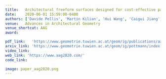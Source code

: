 ```yaml
---
title:   Architectural freeform surfaces designed for cost-effective paneling through mold re-use
date:    2020-06-01 15:59:00-0400
authors: ['Davide Pellis', 'Martin Kilian', 'Hui Wang', 'Caigui Jiang', 'Christian M\"uller', 'Helmut Pottmann']
venue:   Advances in Architectural Geometry
venue_shortcut: AAG
award:

pdf_link:   'https://www.geometrie.tuwien.ac.at/geom/ig/publications/aagweingarten/aagweingarten.pdf'
arxiv_link: 'https://www.geometrie.tuwien.ac.at/geom/ig/pottmann/index.php'
video_link:  
web_link: 'https://www.aag2020.com/'
code_link:

image: paper_aag2020.png
---
```

<!-- figl.gif -->
<!--
<h5 align="justify"><i>
We propose a specific customization of Dropout, called \textit{Sensor Dropout}, to improve multisensory policy robustness and handle partial failure in the sensor-set. We also introduce an additional auxiliary loss on the policy network in order to reduce jerks during policy switching triggered by an abrupt sensor failure or deactivation/activation. Through the visualization of gradients, we show that the learned policies are conditioned on the same latent states representation despite having diverse observations spaces.
</i></h5>
-->
